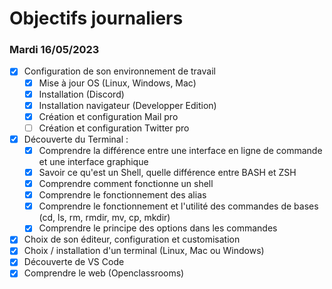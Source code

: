 # Objectifs journaliers

### Mardi 16/05/2023

- [x] Configuration de son environnement de travail
  - [x] Mise à jour OS (Linux, Windows, Mac)
  - [x] Installation (Discord)
  - [x] Installation navigateur (Developper Edition)
  - [x] Création et configuration Mail pro
  - [ ] Création et configuration Twitter pro
- [x] Découverte du Terminal :
  - [x] Comprendre la différence entre une interface en ligne de commande et une interface graphique
  - [x] Savoir ce qu'est un Shell, quelle différence entre BASH et ZSH
  - [x] Comprendre comment fonctionne un shell
  - [x] Comprendre le fonctionnement des alias
  - [x] Comprendre le fonctionnement et l'utilité des commandes de bases (cd, ls, rm, rmdir, mv, cp, mkdir)
  - [x] Comprendre le principe des options dans les commandes
- [x] Choix de son éditeur, configuration et customisation
- [x] Choix / installation d'un terminal (Linux, Mac ou Windows)
- [x] Découverte de VS Code
- [x] Comprendre le web (Openclassrooms)
